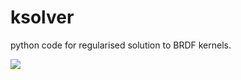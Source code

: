 ksolver
=======

python code for regularised solution to BRDF kernels.

![](https://raw.github.com/profLewis/ksolver/master/images/f0_movie1.gif)

